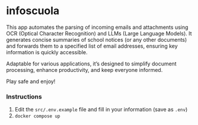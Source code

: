 # infoscuola

This app automates the parsing of incoming emails and attachments using OCR (Optical Character Recognition) and LLMs (Large Language Models). It generates concise summaries of school notices (or any other documents) and forwards them to a specified list of email addresses, ensuring key information is quickly accessible.

Adaptable for various applications, it’s designed to simplify document processing, enhance productivity, and keep everyone informed.

Play safe and enjoy!

### Instructions
1. Edit the `src/.env.example` file and fill in your information (save as `.env`)
2. `docker compose up`

